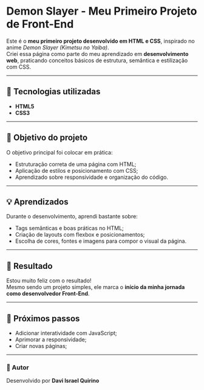 # Demon Slayer - Meu Primeiro Projeto de Front-End

Este é o **meu primeiro projeto desenvolvido em HTML e CSS**, inspirado no anime *Demon Slayer (Kimetsu no Yaiba)*.  
Criei essa página como parte do meu aprendizado em **desenvolvimento web**, praticando conceitos básicos de estrutura, semântica e estilização com CSS.

---

## 🧩 Tecnologias utilizadas
- **HTML5**
- **CSS3**

---

## 🎯 Objetivo do projeto
O objetivo principal foi colocar em prática:
- Estruturação correta de uma página com HTML;
- Aplicação de estilos e posicionamento com CSS;
- Aprendizado sobre responsividade e organização do código.

---

## 💡 Aprendizados
Durante o desenvolvimento, aprendi bastante sobre:
- Tags semânticas e boas práticas no HTML;
- Criação de layouts com flexbox e posicionamentos;
- Escolha de cores, fontes e imagens para compor o visual da página.

---

## 🚀 Resultado
Estou muito feliz com o resultado!  
Mesmo sendo um projeto simples, ele marca o **início da minha jornada como desenvolvedor Front-End**.

---

## 🧠 Próximos passos
- Adicionar interatividade com JavaScript;
- Aprimorar a responsividade;
- Criar novas páginas;

---

### 💬 Autor
Desenvolvido por **Davi Israel Quirino** 
